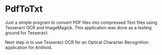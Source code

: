 # PdfToTxt

Just a simple program to convert PDF files into compressed Text files using Tesseract OCR and ImageMagick. This application was done as a testing ground for Tesseract.

Next step is to use Tesseract OCR for an Optical Character Recognition application for Android.
